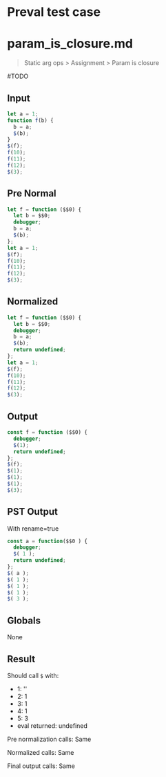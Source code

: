 # Preval test case

# param_is_closure.md

> Static arg ops > Assignment > Param is closure
>
> 

#TODO

## Input

`````js filename=intro
let a = 1;
function f(b) {
  b = a;
  $(b);
}
$(f);
f(10);
f(11);
f(12);
$(3);
`````

## Pre Normal


`````js filename=intro
let f = function ($$0) {
  let b = $$0;
  debugger;
  b = a;
  $(b);
};
let a = 1;
$(f);
f(10);
f(11);
f(12);
$(3);
`````

## Normalized


`````js filename=intro
let f = function ($$0) {
  let b = $$0;
  debugger;
  b = a;
  $(b);
  return undefined;
};
let a = 1;
$(f);
f(10);
f(11);
f(12);
$(3);
`````

## Output


`````js filename=intro
const f = function ($$0) {
  debugger;
  $(1);
  return undefined;
};
$(f);
$(1);
$(1);
$(1);
$(3);
`````

## PST Output

With rename=true

`````js filename=intro
const a = function($$0 ) {
  debugger;
  $( 1 );
  return undefined;
};
$( a );
$( 1 );
$( 1 );
$( 1 );
$( 3 );
`````

## Globals

None

## Result

Should call `$` with:
 - 1: '<function>'
 - 2: 1
 - 3: 1
 - 4: 1
 - 5: 3
 - eval returned: undefined

Pre normalization calls: Same

Normalized calls: Same

Final output calls: Same
